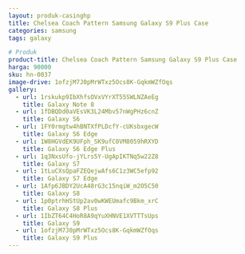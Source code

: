 ```yaml
---
layout: produk-casinghp
title: Chelsea Coach Pattern Samsung Galaxy S9 Plus Case
categories: samsung
tags: galaxy

# Produk
product-title: Chelsea Coach Pattern Samsung Galaxy S9 Plus Case
harga: 90000
sku: hn-0037
image-drive: 1ofzjM7J0pMrWTxz5Ocs8K-GqkmWZfOqs
gallery:
  - url: 1rskukp9IbXhfsOVxVYrXT55SWLNZAeEg
    title: Galaxy Note 8
  - url: 1fDBQDd0aVEsVK3L24Mbv57nWgPHz6cnZ
    title: Galaxy S6
  - url: 1FY0rmgtw4hBNTXfPLDcfY-cUKsbxgecW
    title: Galaxy S6 Edge
  - url: 1W8HGVdEK9UFph_SK9ufC0VM8059hRXYD
    title: Galaxy S6 Edge Plus
  - url: 1q3NxsUfo-jYLrs5Y-UgApIKTNq5w22Z8
    title: Galaxy S7
  - url: 1tLuCXsQpaFZEQejwAfs6C1z3WC5efp92
    title: Galaxy S7 Edge
  - url: 1Afp6JBDY2UcA48rG3c15nqiW_m2O5C50
    title: Galaxy S8
  - url: 1p0ptrhHStUp2av0wKWEUmafc9Bkm_xrC
    title: Galaxy S8 Plus
  - url: 1IbZT64C4HoR8A9qYuXHNVE1XVTTTsUps
    title: Galaxy S9
  - url: 1ofzjM7J0pMrWTxz5Ocs8K-GqkmWZfOqs
    title: Galaxy S9 Plus
---
```

